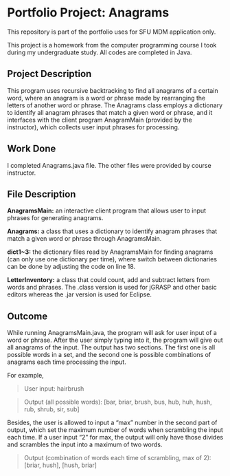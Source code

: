 # Portfolio Project: Anagrams
This repository is part of the portfolio uses for SFU MDM application only. 

This project is a homework from the computer programming course I took during my undergraduate study. All codes are completed in Java. 



## Project Description
This program uses recursive backtracking to find all anagrams of a certain word, where an anagram is a word or phrase made by rearranging the letters of another word or phrase. The Anagrams class employs a dictionary to identify all anagram phrases that match a given word or phrase, and it interfaces with the client program AnagramMain (provided by the instructor), which collects user input phrases for processing.



## Work Done
I completed Anagrams.java file. The other files were provided by course instructor. 



## File Description
**AnagramsMain:** an interactive client program that allows user to input phrases for generating anagrams. 

**Anagrams:** a class that uses a dictionary to identify anagram phrases that match a given word or phrase through AnagramsMain. 

**dict1~3:** the dictionary files read by AnagramsMain for finding anagrams (can only use one dictionary per time), where switch between dictionaries can be done by adjusting the code on line 18.  

**LetterInventory:** a class that could count, add and subtract letters from words and phrases. The .class version is used for jGRASP and other basic editors whereas the .jar version is used for Eclipse.  



## Outcome
While running AnagramsMain.java, the program will ask for user input of a word or phrase. After the user simply typing into it, the program will give out all anagrams of the input. The output has two sections. The first one is all possible words in a set, and the second one is possible combinations of anagrams each time processing the input. 

For example, 

>User input: hairbrush

>Output (all possible words): [bar, briar, brush, bus, hub, huh, hush, rub, shrub, sir, sub]

Besides, the user is allowed to input a “max” number in the second part of output, which set the maximum number of words when scrambling the input each time. If a user input “2” for max, the output will only have those divides and scrambles the input into a maximum of two words. 

>Output (combination of words each time of scrambling, max of 2): [briar, hush], [hush, briar]




